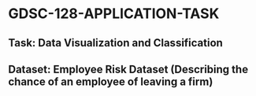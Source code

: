 # GDSC-128-APPLICATION-TASK

## Task: Data Visualization and Classification
## Dataset: Employee Risk Dataset (Describing the chance of an employee of leaving a firm)
